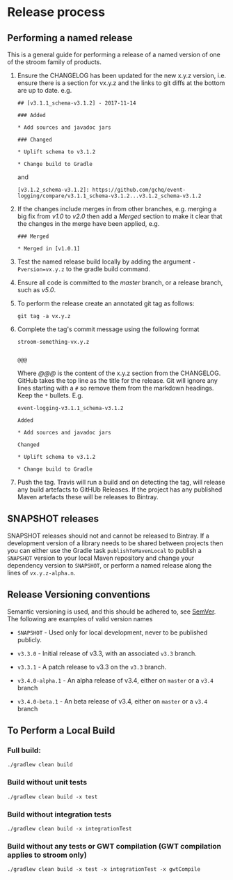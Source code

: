 # Release process

## Performing a named release

This is a general guide for performing a release of a named version of one of the stroom family of products.

1. Ensure the CHANGELOG has been updated for the new x.y.z version, i.e. ensure there is a section for vx.y.z and the links to git diffs at the bottom are up to date. e.g. 

    ```
    ## [v3.1.1_schema-v3.1.2] - 2017-11-14

    ### Added

    * Add sources and javadoc jars

    ### Changed

    * Uplift schema to v3.1.2

    * Change build to Gradle
    ```

    and

    ```
    [v3.1.2_schema-v3.1.2]: https://github.com/gchq/event-logging/compare/v3.1.1_schema-v3.1.2...v3.1.2_schema-v3.1.2
    ```
1. If the changes include merges in from other branches, e.g. merging a big fix from _v1.0_ to _v2.0_ then add a _Merged_ section to make it clear that the changes in the merge have been applied, e.g.

    ```
    ### Merged

    * Merged in [v1.0.1]

    ```

1. Test the named release build locally by adding the argument `-Pversion=vx.y.z` to the gradle build command.

1. Ensure all code is committed to the _master_ branch, or a release branch, such as _v5.0_. 

1. To perform the release create an annotated git tag as follows:

    `git tag -a vx.y.z`

1. Complete the tag's commit message using the following format

    ```
    stroom-something-vx.y.z


    @@@
    ```

    Where _@@@_ is the content of the x.y.z section from the CHANGELOG. GitHub takes the top line as the title for the release. Git will ignore any lines starting with a `#` so remove them from the markdown headings. Keep the `*` bullets.  E.g.

    ```
    event-logging-v3.1.1_schema-v3.1.2

    Added 

    * Add sources and javadoc jars

    Changed

    * Uplift schema to v3.1.2

    * Change build to Gradle
    ```

1. Push the tag. Travis will run a build and on detecting the tag, will release any build artefacts to GitHUb Releases. If the project has any published Maven artefacts these will be releases to Bintray.

## SNAPSHOT releases

SNAPSHOT releases should not and cannot be released to Bintray. If a development version of a library needs to be shared between projects then you can either use the Gradle task `publishToMavenLocal` to publish a `SNAPSHOT` version to your local Maven repository and change your dependency version to `SNAPSHOT`, or perform a named release along the lines of `vx.y.z-alpha.n`.

## Release Versioning conventions

Semantic versioning is used, and this should be adhered to, see [SemVer](https://semver.org/). The following are examples of valid version names

* `SNAPSHOT` - Used only for local development, never to be published publicly.

* `v3.3.0` - Initial release of v3.3, with an associated `v3.3` branch.

* `v3.3.1` - A patch release to v3.3 on the `v3.3` branch.

* `v3.4.0-alpha.1` - An alpha release of v3.4, either on `master` or a `v3.4` branch

* `v3.4.0-beta.1` - An beta release of v3.4, either on `master` or a `v3.4` branch

## To Perform a Local Build

### Full build:
`./gradlew clean build`

### Build without unit tests
`./gradlew clean build -x test`

### Build without integration tests
`./gradlew clean build -x integrationTest`

### Build without any tests or GWT compilation (GWT compilation applies to stroom only)
`./gradlew clean build -x test -x integrationTest -x gwtCompile`





